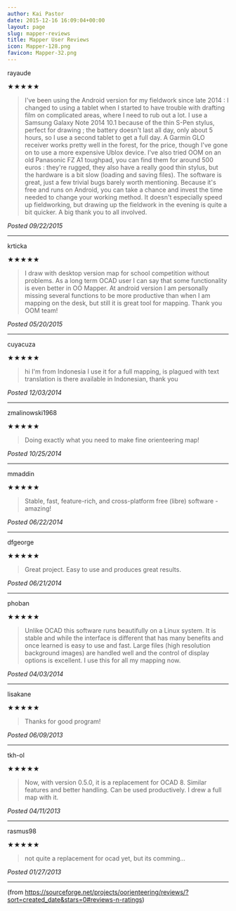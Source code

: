 ```yaml
---
author: Kai Pastor
date: 2015-12-16 16:09:04+00:00
layout: page
slug: mapper-reviews
title: Mapper User Reviews
icon: Mapper-128.png
favicon: Mapper-32.png
---
```


rayaude

&#9733;&#9733;&#9733;&#9733;&#9733;

> I've been using the Android version for my fieldwork since late 2014 : I changed to using a tablet when I started to have trouble with drafting film on complicated areas, where I need to rub out a lot. I use a Samsung Galaxy Note 2014 10.1 because of the thin S-Pen stylus, perfect for drawing ; the battery doesn't last all day, only about 5 hours, so I use a second tablet to get a full day. A Garmin GLO receiver works pretty well in the forest, for the price, though I've gone on to use a more expensive Ublox device. I've also tried OOM on an old Panasonic FZ A1 toughpad, you can find them for around 500 euros : they're rugged, they also have a really good thin stylus, but the hardware is a bit slow (loading and saving files). The software is great, just a few trivial bugs barely worth mentioning. Because it's free and runs on Android, you can take a chance and invest the time needed to change your working method. It doesn't especially speed up fieldworking, but drawing up the fieldwork in the evening is quite a bit quicker. A big thank you to all involved.

*Posted 09/22/2015*

---

krticka

&#9733;&#9733;&#9733;&#9733;&#9733;

> I draw with desktop version map for school competition without problems. As a long term OCAD user I can say that some functionality is even better in OO Mapper. At android version I am personally missing several functions to be more productive than when I am mapping on the desk, but still it is great tool for mapping. Thank you OOM team!

*Posted 05/20/2015*

---

cuyacuza

&#9733;&#9733;&#9733;&#9733;&#9733;

> hi I'm from Indonesia I use it for a full mapping, is plagued with text translation is there available in Indonesian, thank you

*Posted 12/03/2014*

---

zmalinowski1968

&#9733;&#9733;&#9733;&#9733;&#9733;

> Doing exactly what you need to make fine orienteering map!

*Posted 10/25/2014*

---

mmaddin

&#9733;&#9733;&#9733;&#9733;&#9733;

> Stable, fast, feature-rich, and cross-platform free (libre) software - amazing!

*Posted 06/22/2014*

---

dfgeorge

&#9733;&#9733;&#9733;&#9733;&#9733;

> Great project. Easy to use and produces great results.

*Posted 06/21/2014*

---

phoban

&#9733;&#9733;&#9733;&#9733;&#9733;

> Unlike OCAD this software runs beautifully on a Linux system. It is stable and while the interface is different that has many benefits and once learned is easy to use and fast. Large files (high resolution background images) are handled well and the control of display options is excellent. I use this for all my mapping now.

*Posted 04/03/2014*

---

lisakane

&#9733;&#9733;&#9733;&#9733;&#9733;

> Thanks for good program!

*Posted 06/09/2013*

---

tkh-ol

&#9733;&#9733;&#9733;&#9733;&#9733;

> Now, with version 0.5.0, it is a replacement for OCAD 8. Similar features and better handling. Can be used productively. I drew a full map with it.

*Posted 04/11/2013*

---

rasmus98 

&#9733;&#9733;&#9733;&#9733;&#9733;

> not quite a replacement for ocad yet, but its comming... 

*Posted 01/27/2013*

---

(from https://sourceforge.net/projects/oorienteering/reviews/?sort=created_date&stars=0#reviews-n-ratings)

